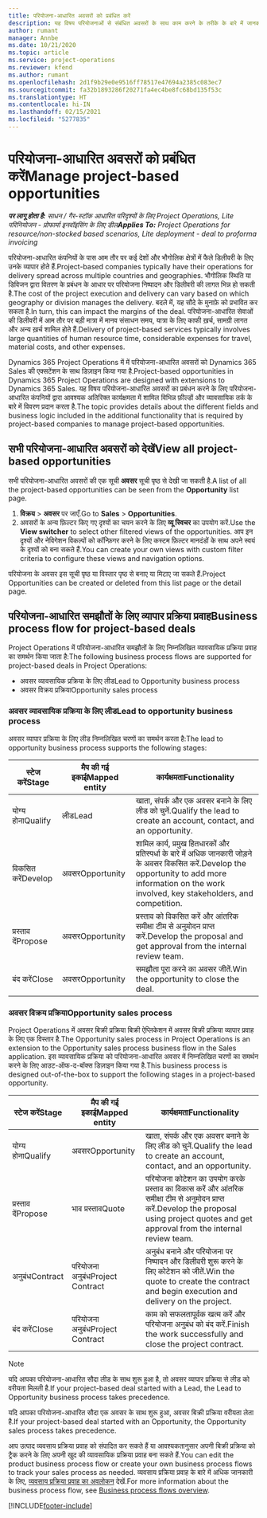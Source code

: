 ```yaml
---
title: परियोजना-आधारित अवसरों को प्रबंधित करें
description: यह विषय परियोजनाओं से संबंधित अवसरों के साथ काम करने के तरीके के बारे में जानकारी प्रदान करता है.
author: rumant
manager: Annbe
ms.date: 10/21/2020
ms.topic: article
ms.service: project-operations
ms.reviewer: kfend
ms.author: rumant
ms.openlocfilehash: 2d1f9b29e0e9516ff78517e47694a2385c083ec7
ms.sourcegitcommit: fa32b1893286f20271fa4ec4be8fc68bd135f53c
ms.translationtype: HT
ms.contentlocale: hi-IN
ms.lasthandoff: 02/15/2021
ms.locfileid: "5277835"
---
```

# <a name="manage-project-based-opportunities"></a><span data-ttu-id="26c4e-103">परियोजना-आधारित अवसरों को प्रबंधित करें</span><span class="sxs-lookup"><span data-stu-id="26c4e-103">Manage project-based opportunities</span></span>

<span data-ttu-id="26c4e-104">_**पर लागू होता है:** साधन / गैर-स्टॉक आधारित परिदृश्यों के लिए Project Operations, Lite परिनियोजन - प्रोफार्मा इनवॉइसिंग के लिए डील_</span><span class="sxs-lookup"><span data-stu-id="26c4e-104">_**Applies To:** Project Operations for resource/non-stocked based scenarios, Lite deployment - deal to proforma invoicing_</span></span>

<span data-ttu-id="26c4e-105">परियोजना-आधारित कंपनियों के पास आम तौर पर कई देशों और भौगोलिक क्षेत्रों में फैले डिलीवरी के लिए उनके व्यापार होते हैं.</span><span class="sxs-lookup"><span data-stu-id="26c4e-105">Project-based companies typically have their operations for delivery spread across multiple countries and geographies.</span></span> <span data-ttu-id="26c4e-106">भौगोलिक स्थिति या डिविजन द्वारा वितरण के प्रबंधन के आधार पर परियोजना निष्पादन और डिलीवरी की लागत भिन्न हो सकती है.</span><span class="sxs-lookup"><span data-stu-id="26c4e-106">The cost of the project execution and delivery can vary  based on which geography or division manages the delivery.</span></span> <span data-ttu-id="26c4e-107">बदले में, यह सौदे के मुनाफ़े को प्रभावित कर सकता है.</span><span class="sxs-lookup"><span data-stu-id="26c4e-107">In turn, this can impact the margins of the deal.</span></span> <span data-ttu-id="26c4e-108">परियोजना-आधारित सेवाओं की डिलीवरी में आम तौर पर बड़ी मात्रा में मानव संसाधन समय, यात्रा के लिए काफी ख़र्च, सामग्री लागत और अन्य ख़र्च शामिल होते हैं.</span><span class="sxs-lookup"><span data-stu-id="26c4e-108">Delivery of project-based services typically involves large quantities of human resource time, considerable expenses for travel, material costs, and other expenses.</span></span>

<span data-ttu-id="26c4e-109">Dynamics 365 Project Operations में में परियोजना-आधारित अवसरों को Dynamics 365 Sales की एक्सटेंशन के साथ डिज़ाइन किया गया है.</span><span class="sxs-lookup"><span data-stu-id="26c4e-109">Project-based opportunities in Dynamics 365 Project Operations are designed with extensions to Dynamics 365 Sales.</span></span> <span data-ttu-id="26c4e-110">यह विषय परियोजना-आधारित अवसरों का प्रबंधन करने के लिए परियोजना-आधारित कंपनियों द्वारा आवश्यक अतिरिक्त कार्यक्षमता में शामिल विभिन्न फ़ील्डों और व्यावसायिक तर्क के बारे में विवरण प्रदान करता है.</span><span class="sxs-lookup"><span data-stu-id="26c4e-110">The topic provides details about the different fields and business logic included in the additional functionality that is required by project-based companies to manage project-based opportunities.</span></span>

## <a name="view-all-project-based-opportunities"></a><span data-ttu-id="26c4e-111">सभी परियोजना-आधारित अवसरों को देखें</span><span class="sxs-lookup"><span data-stu-id="26c4e-111">View all project-based opportunities</span></span>

<span data-ttu-id="26c4e-112">सभी परियोजना-आधारित अवसरों की एक सूची **अवसर** सूची पृष्ठ से देखी जा सकती है.</span><span class="sxs-lookup"><span data-stu-id="26c4e-112">A list of all the project-based opportunities can be seen from the **Opportunity** list page.</span></span> 

1. <span data-ttu-id="26c4e-113">**विक्रय** > **अवसर** पर जाएँ.</span><span class="sxs-lookup"><span data-stu-id="26c4e-113">Go to **Sales** > **Opportunities**.</span></span>
2. <span data-ttu-id="26c4e-114">अवसरों के अन्य फ़िल्टर किए गए दृश्यों का चयन करने के लिए **व्यू स्विचर** का उपयोग करें.</span><span class="sxs-lookup"><span data-stu-id="26c4e-114">Use the **View switcher** to select other filtered views of the opportunities.</span></span> <span data-ttu-id="26c4e-115">आप इन दृश्यों और नेविगेशन विकल्पों को कॉन्फ़िगर करने के लिए कस्टम फ़िल्टर मानदंडों के साथ अपने स्वयं के दृश्यों को बना सकते हैं.</span><span class="sxs-lookup"><span data-stu-id="26c4e-115">You can create your own views with custom filter criteria to configure these views and navigation options.</span></span>

<span data-ttu-id="26c4e-116">परियोजना के अवसर इस सूची पृष्ठ या विस्तार पृष्ठ से बनाए या मिटाए जा सकते हैं.</span><span class="sxs-lookup"><span data-stu-id="26c4e-116">Project Opportunities can be created or deleted from this list page or the detail page.</span></span>

## <a name="business-process-flow-for-project-based-deals"></a><span data-ttu-id="26c4e-117">परियोजना-आधारित समझौतों के लिए व्यापार प्रक्रिया प्रवाह</span><span class="sxs-lookup"><span data-stu-id="26c4e-117">Business process flow for project-based deals</span></span>

<span data-ttu-id="26c4e-118">Project Operations में परियोजना-आधारित समझौतों के लिए निम्नलिखित व्यावसायिक प्रक्रिया प्रवाह का समर्थन किया जाता है:</span><span class="sxs-lookup"><span data-stu-id="26c4e-118">The following business process flows are supported for project-based deals in Project Operations:</span></span>

- <span data-ttu-id="26c4e-119">अवसर व्यावसायिक प्रक्रिया के लिए लीड</span><span class="sxs-lookup"><span data-stu-id="26c4e-119">Lead to Opportunity business process</span></span>
- <span data-ttu-id="26c4e-120">अवसर विक्रय प्रक्रिया</span><span class="sxs-lookup"><span data-stu-id="26c4e-120">Opportunity sales process</span></span>

### <a name="lead-to-opportunity-business-process"></a><span data-ttu-id="26c4e-121">अवसर व्यावसायिक प्रक्रिया के लिए लीड</span><span class="sxs-lookup"><span data-stu-id="26c4e-121">Lead to opportunity business process</span></span> 
<span data-ttu-id="26c4e-122">अवसर व्यापार प्रक्रिया के लिए लीड निम्नलिखित चरणों का समर्थन करता है:</span><span class="sxs-lookup"><span data-stu-id="26c4e-122">The lead to opportunity business process supports the following stages:</span></span>

| <span data-ttu-id="26c4e-123">स्टेज करें</span><span class="sxs-lookup"><span data-stu-id="26c4e-123">Stage</span></span> | <span data-ttu-id="26c4e-124">मैप की गई इकाई</span><span class="sxs-lookup"><span data-stu-id="26c4e-124">Mapped entity</span></span> | <span data-ttu-id="26c4e-125">कार्यक्षमता</span><span class="sxs-lookup"><span data-stu-id="26c4e-125">Functionality</span></span> |
| --- | --- | --- |
| <span data-ttu-id="26c4e-126">योग्य होना</span><span class="sxs-lookup"><span data-stu-id="26c4e-126">Qualify</span></span> | <span data-ttu-id="26c4e-127">लीड</span><span class="sxs-lookup"><span data-stu-id="26c4e-127">Lead</span></span> | <span data-ttu-id="26c4e-128">खाता, संपर्क और एक अवसर बनाने के लिए लीड को चुनें.</span><span class="sxs-lookup"><span data-stu-id="26c4e-128">Qualify the lead to create an account, contact, and an opportunity.</span></span> |
| <span data-ttu-id="26c4e-129">विकसित करें</span><span class="sxs-lookup"><span data-stu-id="26c4e-129">Develop</span></span> | <span data-ttu-id="26c4e-130">अवसर</span><span class="sxs-lookup"><span data-stu-id="26c4e-130">Opportunity</span></span> | <span data-ttu-id="26c4e-131">शामिल कार्य, प्रमुख हितधारकों और प्रतिस्पर्धा के बारे में अधिक जानकारी जोड़ने के अवसर विकसित करें.</span><span class="sxs-lookup"><span data-stu-id="26c4e-131">Develop the opportunity to add more information on the work involved, key stakeholders, and competition.</span></span> |
| <span data-ttu-id="26c4e-132">प्रस्ताव दें</span><span class="sxs-lookup"><span data-stu-id="26c4e-132">Propose</span></span> | <span data-ttu-id="26c4e-133">अवसर</span><span class="sxs-lookup"><span data-stu-id="26c4e-133">Opportunity</span></span> | <span data-ttu-id="26c4e-134">प्रस्ताव को विकसित करें और आंतरिक समीक्षा टीम से अनुमोदन प्राप्त करें.</span><span class="sxs-lookup"><span data-stu-id="26c4e-134">Develop the proposal and get approval from the internal review team.</span></span> |
| <span data-ttu-id="26c4e-135">बंद करें</span><span class="sxs-lookup"><span data-stu-id="26c4e-135">Close</span></span> | <span data-ttu-id="26c4e-136">अवसर</span><span class="sxs-lookup"><span data-stu-id="26c4e-136">Opportunity</span></span> | <span data-ttu-id="26c4e-137">समझौता पूरा करने का अवसर जीतें.</span><span class="sxs-lookup"><span data-stu-id="26c4e-137">Win the opportunity to close the deal.</span></span> |

### <a name="opportunity-sales-process"></a><span data-ttu-id="26c4e-138">अवसर विक्रय प्रक्रिया</span><span class="sxs-lookup"><span data-stu-id="26c4e-138">Opportunity sales process</span></span>
<span data-ttu-id="26c4e-139">Project Operations में अवसर बिक्री प्रक्रिया बिक्री ऐप्लिकेशन में अवसर बिक्री प्रक्रिया व्यापार प्रवाह के लिए एक विस्तार है.</span><span class="sxs-lookup"><span data-stu-id="26c4e-139">The Opportunity sales process in Project Operations is an extension to the Opportunity sales process business flow in the Sales application.</span></span> <span data-ttu-id="26c4e-140">इस व्यावसायिक प्रक्रिया को परियोजना-आधारित अवसर में निम्नलिखित चरणों का समर्थन करने के लिए आउट-ऑफ-द-बॉक्स डिज़ाइन किया गया है.</span><span class="sxs-lookup"><span data-stu-id="26c4e-140">This business process is designed out-of-the-box to support the following stages in a project-based opportunity.</span></span>

| <span data-ttu-id="26c4e-141">स्टेज करें</span><span class="sxs-lookup"><span data-stu-id="26c4e-141">Stage</span></span> | <span data-ttu-id="26c4e-142">मैप की गई इकाई</span><span class="sxs-lookup"><span data-stu-id="26c4e-142">Mapped entity</span></span> | <span data-ttu-id="26c4e-143">कार्यक्षमता</span><span class="sxs-lookup"><span data-stu-id="26c4e-143">Functionality</span></span> |
| --- | --- | --- |
| <span data-ttu-id="26c4e-144">योग्य होना</span><span class="sxs-lookup"><span data-stu-id="26c4e-144">Qualify</span></span> | <span data-ttu-id="26c4e-145">अवसर</span><span class="sxs-lookup"><span data-stu-id="26c4e-145">Opportunity</span></span> | <span data-ttu-id="26c4e-146">खाता, संपर्क और एक अवसर बनाने के लिए लीड को चुनें.</span><span class="sxs-lookup"><span data-stu-id="26c4e-146">Qualify the lead to create an account, contact, and an opportunity.</span></span> |
| <span data-ttu-id="26c4e-147">प्रस्ताव दें</span><span class="sxs-lookup"><span data-stu-id="26c4e-147">Propose</span></span> | <span data-ttu-id="26c4e-148">भाव प्रस्ताव</span><span class="sxs-lookup"><span data-stu-id="26c4e-148">Quote</span></span> | <span data-ttu-id="26c4e-149">परियोजना कोटेशन का उपयोग करके प्रस्ताव का विकास करें और आंतरिक समीक्षा टीम से अनुमोदन प्राप्त करें.</span><span class="sxs-lookup"><span data-stu-id="26c4e-149">Develop the proposal using project quotes and get approval from the internal review team.</span></span> |
| <span data-ttu-id="26c4e-150">अनुबंध</span><span class="sxs-lookup"><span data-stu-id="26c4e-150">Contract</span></span> | <span data-ttu-id="26c4e-151">परियोजना अनुबंध</span><span class="sxs-lookup"><span data-stu-id="26c4e-151">Project Contract</span></span> | <span data-ttu-id="26c4e-152">अनुबंध बनाने और परियोजना पर निष्पादन और डिलीवरी शुरू करने के लिए कोटेशन को जीतें.</span><span class="sxs-lookup"><span data-stu-id="26c4e-152">Win the quote to create the contract and begin execution and delivery on the project.</span></span> |
| <span data-ttu-id="26c4e-153">बंद करें</span><span class="sxs-lookup"><span data-stu-id="26c4e-153">Close</span></span> | <span data-ttu-id="26c4e-154">परियोजना अनुबंध</span><span class="sxs-lookup"><span data-stu-id="26c4e-154">Project Contract</span></span> | <span data-ttu-id="26c4e-155">काम को सफलतापूर्वक खत्म करें और परियोजना अनुबंध को बंद करें.</span><span class="sxs-lookup"><span data-stu-id="26c4e-155">Finish the work successfully and close the project contract.</span></span> |

> [!NOTE]
> <span data-ttu-id="26c4e-156">यदि आपका परियोजना-आधारित सौदा लीड के साथ शुरू हुआ है, तो अवसर व्यापार प्रक्रिया से लीड को वरीयता मिलती है.</span><span class="sxs-lookup"><span data-stu-id="26c4e-156">If your project-based deal started with a Lead, the Lead to Opportunity business process takes precedence.</span></span>
>
> <span data-ttu-id="26c4e-157">यदि आपका परियोजना-आधारित सौदा एक अवसर के साथ शुरू हुआ, अवसर बिक्री प्रक्रिया वरीयता लेता है.</span><span class="sxs-lookup"><span data-stu-id="26c4e-157">If your project-based deal started with an Opportunity, the Opportunity sales process takes precedence.</span></span>

<span data-ttu-id="26c4e-158">आप उत्पाद व्यवसाय प्रक्रिया प्रवाह को संपादित कर सकते हैं या आवश्यकतानुसार अपनी बिक्री प्रक्रिया को ट्रैक करने के लिए अपनी खुद की व्यावसायिक प्रक्रिया प्रवाह बना सकते हैं.</span><span class="sxs-lookup"><span data-stu-id="26c4e-158">You can edit the product business process flow or create your own business process flows to track your sales process as needed.</span></span> <span data-ttu-id="26c4e-159">व्यवसाय प्रक्रिया प्रवाह के बारे में अधिक जानकारी के लिए, [व्यवसाय प्रक्रिया प्रवाह का अवलोकन](https://docs.microsoft.com/dynamics365/customerengagement/on-premises/customize/business-process-flows-overview) देखें.</span><span class="sxs-lookup"><span data-stu-id="26c4e-159">For more information about the business process flow, see [Business process flows overview](https://docs.microsoft.com/dynamics365/customerengagement/on-premises/customize/business-process-flows-overview).</span></span>


[!INCLUDE[footer-include](../includes/footer-banner.md)]